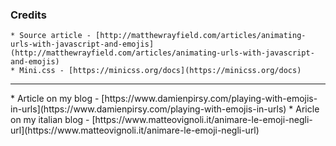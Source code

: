 

### Credits

    * Source article - [http://matthewrayfield.com/articles/animating-urls-with-javascript-and-emojis](http://matthewrayfield.com/articles/animating-urls-with-javascript-and-emojis)
    * Mini.css - [https://minicss.org/docs](https://minicss.org/docs)
<hr />
    * Article on my blog - [https://www.damienpirsy.com/playing-with-emojis-in-urls](https://www.damienpirsy.com/playing-with-emojis-in-urls)</a>
    * Aricle on my italian blog - [https://www.matteovignoli.it/animare-le-emoji-negli-url](https://www.matteovignoli.it/animare-le-emoji-negli-url)</a>